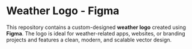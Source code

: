 # Weather Logo - Figma
This repository contains a custom-designed <b>weather logo</b> created using <b>Figma</b>. The logo is ideal for weather-related apps, websites, or branding projects and features a clean, modern, and scalable vector design.
